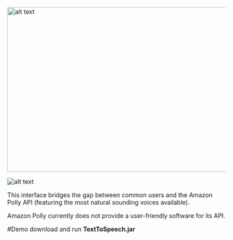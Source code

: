 <img src="https://i.imgur.com/zoRFvVH.jpg" alt="alt text" width="850" height="381">

![alt text](https://i.imgur.com/AizqmRg.png)

This interface bridges the gap between common users and the Amazon Polly API (featuring the most natural sounding voices available).

Amazon Polly currently does not provide a user-friendly software for its API.

#Demo
download and run **TextToSpeech.jar**
